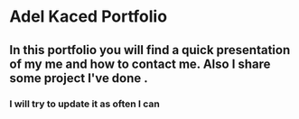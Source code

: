 # Adel Kaced Portfolio

## In this portfolio you will find a quick presentation of my me and how to contact me. Also I share some project I've done .

### I will try to update it as often I can 